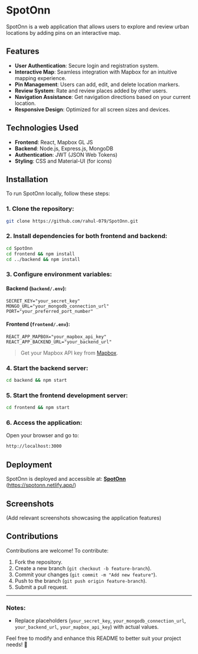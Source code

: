 # SpotOnn
SpotOnn is a web application that allows users to explore and review urban locations by adding pins on an interactive map.

## Features
- **User Authentication**: Secure login and registration system.
- **Interactive Map**: Seamless integration with Mapbox for an intuitive mapping experience.
- **Pin Management**: Users can add, edit, and delete location markers.
- **Review System**: Rate and review places added by other users.
- **Navigation Assistance**: Get navigation directions based on your current location.
- **Responsive Design**: Optimized for all screen sizes and devices.

## Technologies Used
- **Frontend**: React, Mapbox GL JS
- **Backend**: Node.js, Express.js, MongoDB
- **Authentication**: JWT (JSON Web Tokens)
- **Styling**: CSS and Material-UI (for icons)

## Installation
To run SpotOnn locally, follow these steps:

### 1. Clone the repository:
```sh
git clone https://github.com/rahul-079/SpotOnn.git
```

### 2. Install dependencies for both frontend and backend:
```sh
cd SpotOnn
cd frontend && npm install
cd ../backend && npm install
```

### 3. Configure environment variables:
#### Backend (`backend/.env`):
```env
SECRET_KEY="your_secret_key"
MONGO_URL="your_mongodb_connection_url"
PORT="your_preferred_port_number"
```

#### Frontend (`frontend/.env`):
```env
REACT_APP_MAPBOX="your_mapbox_api_key"
REACT_APP_BACKEND_URL="your_backend_url"
```
> Get your Mapbox API key from [Mapbox](https://www.mapbox.com/).

### 4. Start the backend server:
```sh
cd backend && npm start
```

### 5. Start the frontend development server:
```sh
cd frontend && npm start
```

### 6. Access the application:
Open your browser and go to:
```sh
http://localhost:3000
```

## Deployment
SpotOnn is deployed and accessible at: **[SpotOnn](#)** (https://spotonn.netlify.app/)

## Screenshots
(Add relevant screenshots showcasing the application features)

## Contributions
Contributions are welcome! To contribute:
1. Fork the repository.
2. Create a new branch (`git checkout -b feature-branch`).
3. Commit your changes (`git commit -m "Add new feature"`).
4. Push to the branch (`git push origin feature-branch`).
5. Submit a pull request.

---
### Notes:
- Replace placeholders (`your_secret_key`, `your_mongodb_connection_url`, `your_backend_url`, `your_mapbox_api_key`) with actual values.


Feel free to modify and enhance this README to better suit your project needs! 🚀

